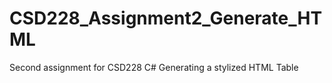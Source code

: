 # CSD228_Assignment2_Generate_HTML
Second assignment for CSD228 C# Generating a stylized HTML Table 
